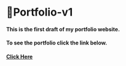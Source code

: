 # 💙Portfolio-v1

#### This is the first draft of my portfolio website.<br>
#### To see the portfolio click the link below.<br>
#### <a href = https://stuti24m.github.io/> Click Here </a>


